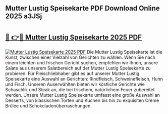 ## Mutter Lustig Speisekarte PDF Download Online 2025 a3JSj

# <h2><a href="http://gcdf94.nevu.top/?p=Mutter+Lustig+Speisekarte">🔗 👉🔴 Mutter Lustig Speisekarte 2025 PDF</a></h2>

[![Mutter Lustig Speisekarte 2025 PDF](https://i.imgur.com/dBaPXMq.png)](http://gcdf94.nevu.top/?p=Mutter+Lustig+Speisekarte)
Die Mutter Lustig Speisekarte ist die Kunst, zwischen einer Vielzahl von Gerichten zu wählen. Wenn Sie nach einem leichten und frischen Gericht suchen, empfehlen wir Ihnen, unsere Salate aus unserem Salatbereich auf der Mutter Lustig Speisekarte zu probieren. Für Fleischliebhaber gibt es auf unserer Mutter Lustig Speisekarte eine Auswahl an Gerichten: Rindfleisch, Schweinefleisch, Huhn und Fisch. Unseren Auserwählten bieten wir köstliche Gerichte wie Schaschlik und Steak an, die bei frischem, natürlichem Feuer zubereitet werden. Unsere Mutter Lustig Speisekarte umfasst eine große Auswahl an Desserts, von klassischen Torten und Kuchen bis hin zu exquisiten Crème Brûlée und Schokoladenüberraschungen.
